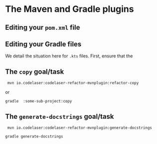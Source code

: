 
The Maven and Gradle plugins
============================

Editing your `pom.xml` file
---------------------------


Editing your Gradle files
-------------------------

We detail the situation here for `.kts` files. 
First, ensure that the


The `copy` goal/task
--------------------

```shell
 mvn io.codelaser:codelaser-refactor-mvnplugin:refactor-copy
```

or 

```shell
gradle  :some-sub-project:copy
```


The `generate-docstrings` goal/task
-----------------------------------

```shell 
 mvn io.codelaser:codelaser-refactor-mvnplugin:generate-docstrings
```

```shell
gradle generate-docstrings
```

